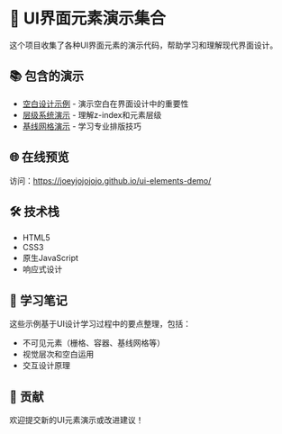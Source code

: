 # 🎨 UI界面元素演示集合

这个项目收集了各种UI界面元素的演示代码，帮助学习和理解现代界面设计。

## 📚 包含的演示

- [空白设计示例](demos/whitespace-demo.html) - 演示空白在界面设计中的重要性
- [层级系统演示](demos/z-index-demo.html) - 理解z-index和元素层级
- [基线网格演示](demos/baseline-grid-demo.html) - 学习专业排版技巧

## 🌐 在线预览

访问：https://joeyjojojojo.github.io/ui-elements-demo/

## 🛠️ 技术栈

- HTML5
- CSS3
- 原生JavaScript
- 响应式设计

## 📖 学习笔记

这些示例基于UI设计学习过程中的要点整理，包括：
- 不可见元素（栅格、容器、基线网格等）
- 视觉层次和空白运用
- 交互设计原理

## 🤝 贡献

欢迎提交新的UI元素演示或改进建议！

